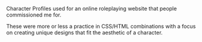 Character Profiles used for an online roleplaying website that people commissioned me for.

These were more or less a practice in CSS/HTML combinations with a focus on creating unique designs that fit the aesthetic of a character.
